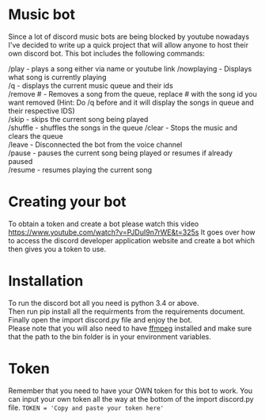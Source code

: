 # Music bot
Since a lot of discord music bots are being blocked by youtube nowadays I've decided to write up a quick project that will allow anyone to host their own discord bot. This bot includes the following commands:

/play - plays a song either via name or youtube link
/nowplaying - Displays what song is currently playing\
/q - displays the current music queue and their ids\
/remove # - Removes a song from the queue, replace # with the song id you want removed (Hint: Do /q before and it will display the songs in queue and their respective IDS)\
/skip - skips the current song being played\
/shuffle - shuffles the songs in the queue
/clear - Stops the music and clears the queue\
/leave - Disconnected the bot from the voice channel\
/pause - pauses the current song being played or resumes if already paused\
/resume - resumes playing the current song

# Creating your bot
To obtain a token and create a bot please watch this video
https://www.youtube.com/watch?v=PJDuI9n7rWE&t=325s
It goes over how to access the discord developer application website and create a bot which then gives you a token to use.

# Installation
To run the discord bot all you need is python 3.4 or above.\
Then run pip install all the requirments from the requirements document.\
Finally open the import discord.py file and enjoy the bot.\
Please note that you will also need to have [ffmpeg](https://ffmpeg.org/download.html) installed and make sure that the path to the bin folder is in your environment variables. 


# Token
Remember that you need to have your OWN token for this bot to work. You can input your own token all the way at the bottom of the import discord.py file.
`TOKEN = 'Copy and paste your token here'`
